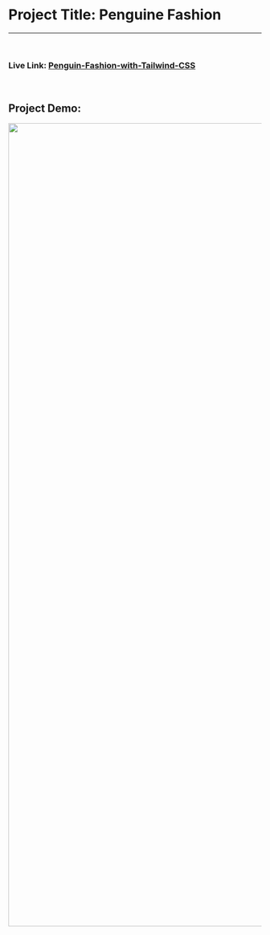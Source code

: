 <h1>Project Title: Penguine Fashion</h1>
<hr>
<br>
<h3>Live Link:  <a
    href="https://atique-shahriar.github.io/Penguin-Fashion-with-Tailwind-CSS/">Penguin-Fashion-with-Tailwind-CSS</a></h3>
<br>

<h2>Project Demo:</h2>

<div style="text-align:center"><img src="https://raw.githubusercontent.com/atique-shahriar/Penguin-Fashion-with-Tailwind-CSS/main/Desktop%20Version%20Penguin-Fashion.png" alt="project-screenshot" width="480*2" height="1600/"></div>
